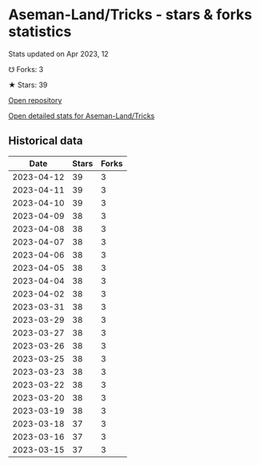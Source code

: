 # Aseman-Land/Tricks - stars & forks statistics

Stats updated on Apr 2023, 12

☋ Forks: 3

★ Stars: 39

[Open repository](https://github.com/Aseman-Land/Tricks)

[Open detailed stats for Aseman-Land/Tricks](https://reviewgithub.com/rep/Aseman-Land/Tricks)

## Historical data
| Date | Stars | Forks |
|------|-------|-------|
| 2023-04-12 | 39 | 3 | 
| 2023-04-11 | 39 | 3 | 
| 2023-04-10 | 39 | 3 | 
| 2023-04-09 | 38 | 3 | 
| 2023-04-08 | 38 | 3 | 
| 2023-04-07 | 38 | 3 | 
| 2023-04-06 | 38 | 3 | 
| 2023-04-05 | 38 | 3 | 
| 2023-04-04 | 38 | 3 | 
| 2023-04-02 | 38 | 3 | 
| 2023-03-31 | 38 | 3 | 
| 2023-03-29 | 38 | 3 | 
| 2023-03-27 | 38 | 3 | 
| 2023-03-26 | 38 | 3 | 
| 2023-03-25 | 38 | 3 | 
| 2023-03-23 | 38 | 3 | 
| 2023-03-22 | 38 | 3 | 
| 2023-03-20 | 38 | 3 | 
| 2023-03-19 | 38 | 3 | 
| 2023-03-18 | 37 | 3 | 
| 2023-03-16 | 37 | 3 | 
| 2023-03-15 | 37 | 3 | 

